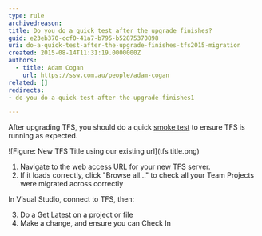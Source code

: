 ```yaml
---
type: rule
archivedreason: 
title: Do you do a quick test after the upgrade finishes?
guid: e23eb370-ccf0-41a7-b795-b52875370898
uri: do-a-quick-test-after-the-upgrade-finishes-tfs2015-migration
created: 2015-08-14T11:31:19.0000000Z
authors: 
  - title: Adam Cogan
    url: https://ssw.com.au/people/adam-cogan
related: []
redirects:
- do-you-do-a-quick-test-after-the-upgrade-finishes1

---
```


After upgrading TFS, you should do a quick [smoke test](http://en.wikipedia.org/wiki/Smoke_testing) to ensure TFS is running as expected.

<!--endintro-->

![Figure: New TFS Title using our existing url](tfs title.png)

1. Navigate to the web access URL for your new TFS server.
2. If it loads correctly, click "Browse all..." to check all your Team Projects were migrated across correctly

In Visual Studio, connect to TFS, then:

3. Do a Get Latest on a project or file
4. Make a change, and ensure you can Check In
